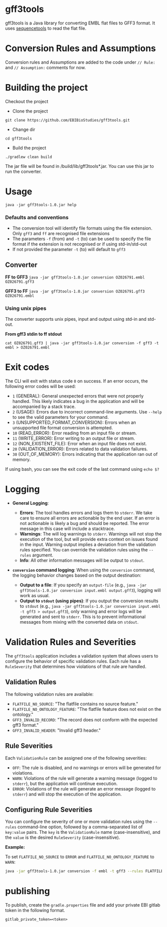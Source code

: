 # gff3tools

gff3tools is a Java library for converting EMBL flat files to GFF3 format. 
It uses [sequencetools](https://github.com/enasequence/sequencetools) to read the flat file.

# Conversion Rules and Assumptions

Conversion rules and Assumptions are added to the code under `// Rule: ` and `// Assumption:` comments for now. 

# Building the project
Checkout the project
* Clone the project

```git clone https://github.com/EBIBioStudies/gff3tools.git```
* Change dir

```cd gff3tools```

* Build the project 

```./gradlew clean build``` 

The jar file will be found in /build/lib/gff3tools*.jar. You can use this jar to run the converter.

# Usage 

```java -jar gff3tools-1.0.jar help```


### Defaults and conventions

- The conversion tool will identify file formats using the file extension. Only `gff3` and `ff` are recognised file extensions
- The parameters `-f` (from) and `-t` (to)  can be used to specify the file format if the extension is not recognised or if using std-in/std-out
- If not provided the parameter `-t` (to) will default to `gff3`

## Converter

**FF to GFF3**
```java -jar gff3tools-1.0.jar conversion OZ026791.embl OZ026791.gff3```

**GFF3 to FF**
```java -jar gff3tools-1.0.jar conversion OZ026791.gff3 OZ026791.embl```

### Using unix pipes

The converter supports unix pipes, input and output using std-in and std-out.

**From gff3 stdin to ff stdout**

```cat OZ026791.gff3 | java -jar gff3tools-1.0.jar conversion -f gff3 -t embl > OZ026791.embl```

# Exit codes

The CLI will exit with status code `0` on success. If an error occurs, the following error codes will be used:

- `1` (GENERAL): General unexpected errors that were not properly handled. This likely indicates a bug in the application and will be accompanied by a stack trace.
- `2` (USAGE): Errors due to incorrect command-line arguments. Use `--help` to see the valid parameters for your command.
- `3` (UNSUPPORTED_FORMAT_CONVERSION): Errors when an unsupported file format conversion is attempted.
- `10` (READ_ERROR): Error reading from an input file or stream.
- `11` (WRITE_ERROR): Error writing to an output file or stream.
- `12` (NON_EXISTENT_FILE): Error when an input file does not exist.
- `20` (VALIDATION_ERROR): Errors related to data validation failures.
- `30` (OUT_OF_MEMORY): Errors indicating that the application ran out of memory.

If using bash, you can see the exit code of the last command using `echo $?`

# Logging

- **General Logging**: 
    - **Errors**: The tool handles errors and logs them to `stderr`. We take care to ensure all errors are actionable by the end user. If an error is not actionable is likely a bug and should be reported. The error message in this case will include a stacktrace. 
    - **Warnings**: The will log warnings to `stderr`. Warnings will not stop the execution of the tool, but will provide extra context on issues found in the input. Warning output implies a deviation from the validation rules specified. You can override the validation rules using the `--rules` argument.
    - **Info**: All other information messages will be output to `stdout`.

- **`conversion` command logging**: When using the `conversion` command, the logging behavior changes based on the output destination:
    - **Output to a file**: If you specify an `output-file` (e.g., `java -jar gff3tools-1.0.jar conversion input.embl output.gff3`), logging will work as usual.
    - **Output to `stdout` (using pipes)**: If you output the conversion results to `stdout` (e.g., `java -jar gff3tools-1.0.jar conversion input.embl -t gff3 > output.gff3`), only warning and error logs will be generated and sent to `stderr`. This is to prevent informational messages from mixing with the converted data on `stdout`.

# Validation Rules and Severities

The `gff3tools` application includes a validation system that allows users to configure the behavior of specific validation rules. Each rule has a `RuleSeverity` that determines how violations of that rule are handled.

## Validation Rules

The following validation rules are available:

- `FLATFILE_NO_SOURCE`: "The flatfile contains no source feature."
- `FLATFILE_NO_ONTOLOGY_FEATURE`: "The flatfile feature does not exist on the ontology."
- `GFF3_INVALID_RECORD`: "The record does not conform with the expected gff3 format."
- `GFF3_INVALID_HEADER`: "Invalid gff3 header."

## Rule Severities

Each `ValidationRule` can be assigned one of the following severities:

- `OFF`: The rule is disabled, and no warnings or errors will be generated for violations.
- `WARN`: Violations of the rule will generate a warning message (logged to `stderr`), but the application will continue execution.
- `ERROR`: Violations of the rule will generate an error message (logged to `stderr`) and will stop the execution of the application.

## Configuring Rule Severities

You can configure the severity of one or more validation rules using the `--rules` command-line option, followed by a comma-separated list of `key:value` pairs. The `key` is the `ValidationRule` name (case-insensitive), and the `value` is the desired `RuleSeverity` (case-insensitive).

**Example:**

To set `FLATFILE_NO_SOURCE` to `ERROR` and `FLATFILE_NO_ONTOLOGY_FEATURE` to `WARN`:

```bash
java -jar gff3tools-1.0.jar conversion -f embl -t gff3 --rules FLATFILE_NO_SOURCE:ERROR,FLATFILE_NO_ONTOLOGY_FEATURE:WARN input.embl output.gff3
```

# publishing
To publish, create the `gradle.properties` file and add your private EBI gitlab token in the following format.

```gitlab_private_token=<token>```